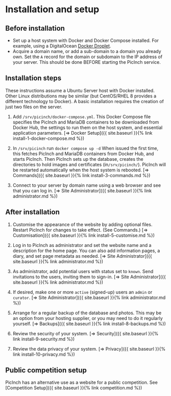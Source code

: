 # Installation and setup
## Before installation
- Set up a host system with Docker and Docker Compose installed. For example, using a DigitalOcean [Docker Droplet][1].
- Acquire a domain name, or add a sub-domain to a domain you already own. Set the `A` record for the domain or subdomain to the IP address of your server. This should be done BEFORE starting the PicInch service.

## Installation steps
These instructions assume a Ubuntu Server host with Docker installed. Other Linux distributions may be similar (but CentOS/RHEL 8 provides a different technology to Docker). A basic installation requires the creation of just two files on the server.

1. Add `/srv/picinch/docker-compose.yml`. This Docker Compose file specifies the PicInch and MariaDB containers to be downloaded from Docker Hub, the settings to run them on the host system, and essential application parameters.
[&#8658; Docker Setup]({{ site.baseurl }}{% link install-1-docker-compose.md %})

1. In `/srv/picinch` run `docker compose up -d` When issued the first time, this fetches PicInch and MariaDB containers from Docker Hub, and starts PicInch. Then PicInch sets up the database, creates the directories to hold images and certificates (in`/srv/picinch/`). PicInch will be restarted automatically when the host system is rebooted.
[&#8658; Commands]({{ site.baseurl }}{% link install-3-commands.md %})

1. Connect to your server by domain name using a web browser and see that you can log in.
[&#8658; Site Administrator]({{ site.baseurl }}{% link administrator.md %})

## After installation

1. Customise the appearance of the website by adding optional files. Restart PicInch for changes to take effect. (See Commands.)
[&#8658; Customisation]({{ site.baseurl }}{% link install-5-customise.md %})

1. Log in to PicInch as administrator and set the website name and a description for the home page. You can also add information pages, a diary, and set page metadata as needed. [&#8658; Site Administrator]({{ site.baseurl }}{% link administrator.md %})

1. As administrator, add potential users with status set to `known`. Send invitations to the users, inviting them to sign-in.
[&#8658; Site Administrator]({{ site.baseurl }}{% link administrator.md %})

1. If desired, make one or more `active` (signed-up) users an `admin` or `curator`.
[&#8658; Site Administrator]({{ site.baseurl }}{% link administrator.md %})

1. Arrange for a regular backup of the database and photos. This may be an option from your hosting supplier, or you may need to do it regularly yourself.
[&#8658; Backups]({{ site.baseurl }}{% link install-8-backups.md %})

1. Review the security of your system.
[&#8658; Security]({{ site.baseurl }}{% link install-9-security.md %})

1. Review the data privacy of your system.
[&#8658; Privacy]({{ site.baseurl }}{% link install-10-privacy.md %})

## Public competition setup
PicInch has an alternative use as a website for a public competition.
See [Competition Setup]({{ site.baseurl }}{% link competition.md %})

[1]:	https://marketplace.digitalocean.com/apps/docker
